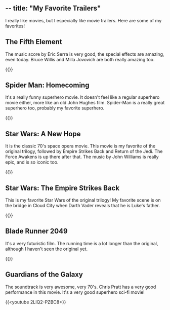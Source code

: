 --
title: "My Favorite Trailers"
---

I really like movies, but I especially like movie trailers. Here are some of my favorites!

## The Fifth Element
The music score by Eric Serra is very good, the special effects are amazing, even today. 
Bruce Willis and Milla Jovovich are both really amazing too. 

{{<youtube fQ9RqgcR24g>}}

## Spider Man: Homecoming

It's a really funny superhero movie. It doesn't feel like a regular superhero movie either, more like an old John Hughes film.
Spider-Man is a really great superhero too, probably my favorite superhero. 

{{<youtube U0D3AOldjMU>}}

## Star Wars: A New Hope

It is the classic 70's space opera movie. This movie is my favorite of the original trilogy, followed by Empire Strikes Back and Return of the Jedi.
The Force Awakens is up there after that. The music by John Williams is really epic, and is so iconic too. 

{{<youtube Z9WVZb_OBeg>}}

## Star Wars: The Empire Strikes Back

This is my favorite Star Wars of the original trilogy! 
My favorite scene is on the bridge in Cloud City when Darth Vader reveals that he is Luke's father.

{{<youtube WWLksS3wtWA>}}

## Blade Runner 2049

It's a very futuristic film. The running time is a lot longer than the original, although I haven't seen the original yet. 

{{<youtube gCcx85zbxz4>}}

## Guardians of the Galaxy

The soundtrack is very awesome, very 70's. Chris Pratt has a very good performance in this movie.
It's a very good superhero sci-fi movie!

{{<youtube 2LIQ2-PZBC8>}}